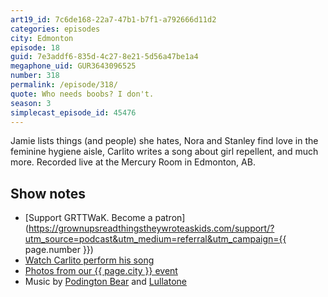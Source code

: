 ```yaml
---
art19_id: 7c6de168-22a7-47b1-b7f1-a792666d11d2
categories: episodes
city: Edmonton
episode: 18
guid: 7e3addf6-835d-4c27-8e21-5d56a47be1a4
megaphone_uid: GUR3643096525
number: 318
permalink: /episode/318/
quote: Who needs boobs? I don't.
season: 3
simplecast_episode_id: 45476
---
```


Jamie lists things (and people) she hates, Nora and Stanley find love in the feminine hygiene aisle, Carlito writes a song about girl repellent, and much more. Recorded live at the Mercury Room in Edmonton, AB.

## Show notes
- [Support GRTTWaK. Become a patron](https://grownupsreadthingstheywroteaskids.com/support/?utm_source=podcast&utm_medium=referral&utm_campaign={{ page.number }})
- [Watch Carlito perform his song](https://www.facebook.com/grownupsreadthingstheywroteaskids/videos)
- [Photos from our {{ page.city }} event](https://www.facebook.com/grownupsreadthingstheywroteaskids/photos/?tab=album&album_id=10154024063658600)
- Music by [Podington Bear](https://geo.itunes.apple.com/us/artist/podington-bear/id250459572?at=10lR7u&mt=1&app=music) and [Lullatone](https://geo.itunes.apple.com/us/artist/lullatone/id34467705?at=10lR7u&mt=1&app=music)